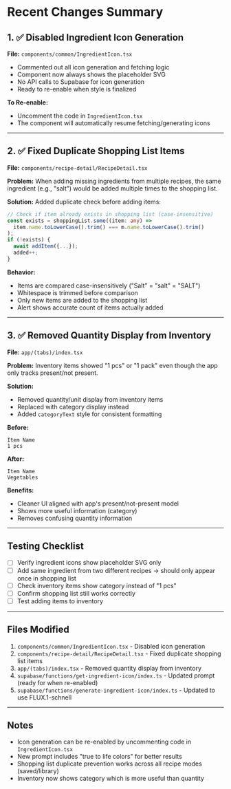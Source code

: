 # Recent Changes Summary

## 1. ✅ Disabled Ingredient Icon Generation

**File:** `components/common/IngredientIcon.tsx`

- Commented out all icon generation and fetching logic
- Component now always shows the placeholder SVG
- No API calls to Supabase for icon generation
- Ready to re-enable when style is finalized

**To Re-enable:**
- Uncomment the code in `IngredientIcon.tsx`
- The component will automatically resume fetching/generating icons

---

## 2. ✅ Fixed Duplicate Shopping List Items

**File:** `components/recipe-detail/RecipeDetail.tsx`

**Problem:** When adding missing ingredients from multiple recipes, the same ingredient (e.g., "salt") would be added multiple times to the shopping list.

**Solution:** Added duplicate check before adding items:
```typescript
// Check if item already exists in shopping list (case-insensitive)
const exists = shoppingList.some((item: any) => 
  item.name.toLowerCase().trim() === m.name.toLowerCase().trim()
);
if (!exists) {
  await addItem({...});
  added++;
}
```

**Behavior:**
- Items are compared case-insensitively ("Salt" = "salt" = "SALT")
- Whitespace is trimmed before comparison
- Only new items are added to the shopping list
- Alert shows accurate count of items actually added

---

## 3. ✅ Removed Quantity Display from Inventory

**File:** `app/(tabs)/index.tsx`

**Problem:** Inventory items showed "1 pcs" or "1 pack" even though the app only tracks present/not present.

**Solution:** 
- Removed quantity/unit display from inventory items
- Replaced with category display instead
- Added `categoryText` style for consistent formatting

**Before:**
```
Item Name
1 pcs
```

**After:**
```
Item Name
Vegetables
```

**Benefits:**
- Cleaner UI aligned with app's present/not-present model
- Shows more useful information (category)
- Removes confusing quantity information

---

## Testing Checklist

- [ ] Verify ingredient icons show placeholder SVG only
- [ ] Add same ingredient from two different recipes → should only appear once in shopping list
- [ ] Check inventory items show category instead of "1 pcs"
- [ ] Confirm shopping list still works correctly
- [ ] Test adding items to inventory

---

## Files Modified

1. `components/common/IngredientIcon.tsx` - Disabled icon generation
2. `components/recipe-detail/RecipeDetail.tsx` - Fixed duplicate shopping list items
3. `app/(tabs)/index.tsx` - Removed quantity display from inventory
4. `supabase/functions/get-ingredient-icon/index.ts` - Updated prompt (ready for when re-enabled)
5. `supabase/functions/generate-ingredient-icon/index.ts` - Updated to use FLUX.1-schnell

---

## Notes

- Icon generation can be re-enabled by uncommenting code in `IngredientIcon.tsx`
- New prompt includes "true to life colors" for better results
- Shopping list duplicate prevention works across all recipe modes (saved/library)
- Inventory now shows category which is more useful than quantity
